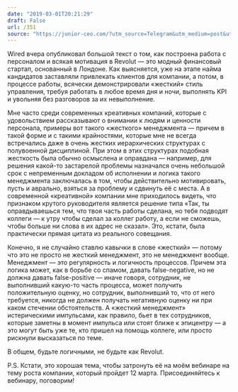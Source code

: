 ```yaml
---
date: "2019-03-01T20:21:29"
draft: False
url: /351
source: "https://junior-ceo.com/?utm_source=Telegram&utm_medium=post&utm_content=revolut&utm_campaign=corpculture-webinar"
---
```


Wired вчера опубликовал большой текст о том, как построена работа с персоналом и всякая мотивация в Revolut — это модный финансовый стартап, основанный в Лондоне. Как выясняется, уже на этапе найма кандидатов заставляли привлекать клиентов для компании, а потом, в процессе работы, всячески демонстрировали «жесткий» стиль управления, требуя работать в любое время дня и ночи, выполнять KPI и увольняя без разговоров за их невыполнение.

Мне часто среди современных креативных компаний, которые с удовольствием рассказывают о внимании к людям и ценности персонала, примеры вот такого «жесткого» менеджмента — причем в такой форме и с такими крайностями, которые мне не всегда встречались даже в очень жестких иерархических структурах с полувоенной дисциплиной. При этом в этих структурах подобная жесткость была обычно осмыслена и оправдана — например, для решения какой-то застарелой проблемы назначался очень небольшой срок с непременным докладом об исполнении и логика такого менеджмента заключалась в том, чтобы действительно мотивировать, пусть и аврально, взяться за проблему и сдвинуть её с места. А в современной «креативной» компании мне приходилось видеть, что признаком крутого руководителя является решение типа «Так, ты оправдываешься тем, что твоя часть работы сделана, но тебя подводят коллеги — к утру чтобы сделал за коллег работу, а если не сможешь, чтобы больше ни слова в их адрес не сказал». Это, кстати, была практически прямая цитата из реального совещания.

Конечно, я не случайно ставлю кавычки в слове «жесткий» — потому что это не просто не жесткий менеджмент, это не менеджмент вообще. Менеджмент — это регулярность и логичность процессов. Причем эта логика может, как в борьбе со спамом, давать false-negative, но не должна давать false-positive — иначе говоря, сотрудник, не выполнивший какую-то часть процесса, может получить положительную оценку, но сотрудник, выполнивший то, что от него требуется, никогда не должен получать негативную оценку ни при каком стечении обстоятельств. А «жесткий менеджмент» истерическими импульсами, как правило, бьет в тех сотрудников, которые заметны в момент импульса или стоят ближе к эпицентру — а это могут быть уже те, кто пришел на помощь коллеге, или просто рискнули высказаться по теме.

В общем, будьте логичными, не будьте как Revolut.

P.S. Кстати, это хорошая тема, чтобы затронуть её на моём вебинаре на тему роста компании, который пройдет 12 марта. Присоединяйтесь к вебинару, поговорим!
